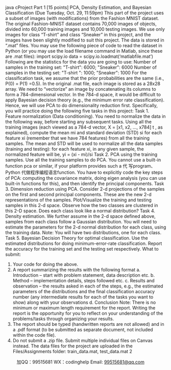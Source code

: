 java cProject Part 1 [15 points] PCA, Density Estimation, and Bayesian Classification
(Due Tuesday, Oct. 29, 11:59pm)
This part of the project uses a subset of images (with modifications) from the Fashion MNIST dataset. The original Fashion-MNIST dataset contains 70,000 images of objects, 
divided into 60,000 training images and 10,000 testing images. We use only images for 
class “T-shirt” and class “Sneaker” in this project, and the images have been slightly 
modified to suit this project. 
The data is stored in “.mat” files. You may use the following piece of code to read the 
dataset in Python (or you may use the load filename command in Matlab, since these 
are .mat files):
import scipy.io
data = scipy.io.loadmat(‘matlabfile.mat’)
Following are the statistics for the data you are going to use:
Number of samples in the training set: "T-shirt": 6000; "Sneaker": 6000
Number of samples in the testing set: "T-shirt ": 1000; "Sneaker": 1000
For the classification task, we assume that the prior probabilities are the same (i.e., P(0) 
= P(1) =0.5).
In the original .mat file, each image is stored as a 28x28 array. We need to “vectorize” an
image by concatenating its columns to form a 784-dimensional vector. In the 784-d space, 
it would be difficult to apply Bayesian decision theory (e.g., the minimum error rate 
classification). Hence, we will use PCA to do dimensionality reduction first.
Specifically, you will practice doing the following five tasks in this project:
Task 1. Feature normalization (Data conditioning).
You need to normalize the data in the following way, before starting any subsequent tasks. 
Using all the training images (each viewed as a 784-d vector, X = [x1, x2, …, x784]
t
, as 
explained), compute the mean mi and standard deviation (STD) si for each feature xi
(remember that we have 784 features) from all the training samples. The mean and STD 
will be used to normalize all the data samples (training and testing): for each feature xi, in 
any given sample, the normalized feature will be, yi = (xi - mi)/si
Task 2. PCA using the training samples.
Use all the training samples to do PCA. You cannot use a built-in function pca or similar, 
if your platform provides such a 代 写program、Python
代做程序编程语言function. You have to explicitly code the key steps of PCA: 
computing the covariance matrix, doing eigen analysis (you can use built-in functions for 
this), and then identify the principal components. 
Task 3. Dimension reduction using PCA.
Consider 2-d projections of the samples on the first and second principal components. 
These are the new 2-d representations of the samples. Plot/Visualize the training and 
testing samples in this 2-d space. Observe how the two classes are clustered in this 2-D 
space. Does each class look like a normal distribution?
Task 4. Density estimation.
We further assume in the 2-d space defined above, samples from each class follow a 
Gaussian distribution. You will need to estimate the parameters for the 2-d normal 
distribution for each class, using the training data. Note: You will have two distributions, 
one for each class.
Task 5. Bayesian Decision Theory for optimal classification.
Use the estimated distributions for doing minimum-error-rate classification. Report the 
accuracy for the training set and the testing set respectively.
What to submit: 
1. Your code for doing the above. 
2. A report summarizing the results with the following format a. Introduction – start with problem statement, data description etc.
b. Method – implementation details, steps followed etc.
c. Results and observation – the results asked in each of the steps, e.g., the 
estimated parameters of the distributions and the final classification accuracy 
number (any intermediate results for each of the tasks you want to show) along 
with your observations
d. Conclusion
Note: There is no minimum or maximum length requirement for the report. Writing 
the report is the opportunity for you to reflect on your understanding of the 
problems/tasks through organizing your results.
3. The report should be typed (handwritten reports are not allowed) and in a .pdf 
format (to be submitted as separate document, not included within the code file).
4. Do not submit a .zip file. Submit multiple individual files on Canvas instead.
The data files for the project are uploaded in the Files/Assignments folder:
train_data.mat, test_data.mat
2

         
加QQ：99515681  WX：codinghelp  Email: 99515681@qq.com
